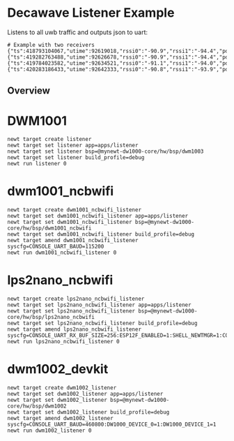 <!--
#
# Licensed to the Apache Software Foundation (ASF) under one
# or more contributor license agreements.  See the NOTICE file
# distributed with this work for additional information
# regarding copyright ownership.  The ASF licenses this file
# to you under the Apache License, Version 2.0 (the
# "License"); you may not use this file except in compliance
# with the License.  You may obtain a copy of the License at
#
# http://www.apache.org/licenses/LICENSE-2.0
#
# Unless required by applicable law or agreed to in writing,
# software distributed under the License is distributed on an
# "AS IS" BASIS, WITHOUT WARRANTIES OR CONDITIONS OF ANY
#  KIND, either express or implied.  See the License for the
# specific language governing permissions and limitations
# under the License.
#
-->

# Decawave Listener Example 
Listens to all uwb traffic and outputs json to uart:

```
# Example with two receivers
{"ts":418793104067,"utime":92619018,"rssi0":"-90.9","rssi1":"-94.4","pd":"1.374","dlen":10,"d":"c5cbf01c0010c2bf4020"}
{"ts":419282763488,"utime":92626678,"rssi0":"-90.9","rssi1":"-94.4","pd":"0.305","dlen":10,"d":"c5ccf01c0010c2bf4020"}
{"ts":419784023582,"utime":92634521,"rssi0":"-91.1","rssi1":"-94.0","pd":"0.014","dlen":10,"d":"c5cdf01c0010c2bf4020"}
{"ts":420283186433,"utime":92642333,"rssi0":"-90.8","rssi1":"-93.9","pd":"0.234","dlen":10,"d":"c5cef01c0010c2bf4020"}
```

## Overview

# DWM1001  

```
newt target create listener
newt target set listener app=apps/listener
newt target set listener bsp=@mynewt-dw1000-core/hw/bsp/dwm1003
newt target set listener build_profile=debug 
newt run listener 0
```

# dwm1001_ncbwifi

```
newt target create dwm1001_ncbwifi_listener
newt target set dwm1001_ncbwifi_listener app=apps/listener
newt target set dwm1001_ncbwifi_listener bsp=@mynewt-dw1000-core/hw/bsp/dwm1001_ncbwifi
newt target set dwm1001_ncbwifi_listener build_profile=debug
newt target amend dwm1001_ncbwifi_listener syscfg=CONSOLE_UART_BAUD=115200
newt run dwm1001_ncbwifi_listener 0
```

# lps2nano_ncbwifi

```
newt target create lps2nano_ncbwifi_listener
newt target set lps2nano_ncbwifi_listener app=apps/listener
newt target set lps2nano_ncbwifi_listener bsp=@mynewt-dw1000-core/hw/bsp/lps2nano_ncbwifi
newt target set lps2nano_ncbwifi_listener build_profile=debug
newt target amend lps2nano_ncbwifi_listener syscfg=CONSOLE_UART_RX_BUF_SIZE=256:ESP12F_ENABLED=1:SHELL_NEWTMGR=1:CONSOLE_ECHO=0:NCBWIFI_ESP_PASSTHROUGH=1
newt run lps2nano_ncbwifi_listener 0
```

# dwm1002_devkit

```
newt target create dwm1002_listener
newt target set dwm1002_listener app=apps/listener
newt target set dwm1002_listener bsp=@mynewt-dw1000-core/hw/bsp/dwm1002
newt target set dwm1002_listener build_profile=debug
newt target amend dwm1002_listener syscfg=CONSOLE_UART_BAUD=460800:DW1000_DEVICE_0=1:DW1000_DEVICE_1=1
newt run dwm1002_listener 0
```


